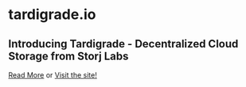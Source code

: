 # tardigrade.io

## Introducing Tardigrade - Decentralized Cloud Storage from Storj Labs

[Read More](https://storj.io/blog/2019/04/introducing-tardigrade-decentralized-cloud-storage-from-storj-labs/) or [Visit the site!](https://tardigrade.io)



